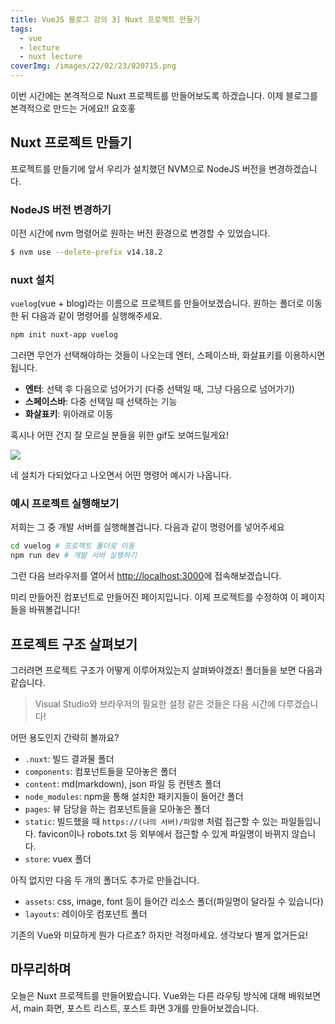 ```yaml
---
title: VueJS 블로그 강의 3] Nuxt 프로젝트 만들기
tags:
  - vue
  - lecture
  - nuxt lecture
coverImg: /images/22/02/23/020715.png
---
```


이번 시간에는 본격적으로 Nuxt 프로젝트를 만들어보도록 하겠습니다. 이제 블로그를 본격적으로 만드는 거에요!! 요호홓

## Nuxt 프로젝트 만들기

프로젝트를 만들기에 앞서 우리가 설치했던 NVM으로 NodeJS 버전을 변경하겠습니다.

### NodeJS 버전 변경하기

이전 시간에 nvm 명령어로 원하는 버전 환경으로 변경할 수 있었습니다.

```bash
$ nvm use --delete-prefix v14.18.2
```

<post-img src="/images/22/02/26/174428.png"></post-img>

### nuxt 설치

`vuelog`(vue + blog)라는 이름으로 프로젝트를 만들어보겠습니다. 원하는 폴더로 이동한 뒤 다음과 같이 명령어를 실행해주세요.

```bash
npm init nuxt-app vuelog
```

그러면 무언가 선택해야하는 것들이 나오는데 엔터, 스페이스바, 화살표키를 이용하시면 됩니다.

- **엔터**: 선택 후 다음으로 넘어가기 (다중 선택일 때, 그냥 다음으로 넘어가기)
- **스페이스바**: 다중 선택일 때 선택하는 기능
- **화살표키**: 위아래로 이동

<post-img src="/images/22/02/26/175341.png"></post-img>

혹시나 어떤 건지 잘 모르실 분들을 위한 gif도 보여드릴게요!

![](/images/22/02/26/nuxt-project.gif)

네 설치가 다되었다고 나오면서 어떤 명령어 예시가 나옵니다.

<post-img src="/images/22/02/26/180209.png"></post-img>

### 예시 프로젝트 실행해보기

저희는 그 중 개발 서버를 실행해볼겁니다. 다음과 같이 명령어를 넣어주세요

```bash
cd vuelog # 프로젝트 폴더로 이동
npm run dev # 개발 서버 실행하기
```

그런 다음 브라우저를 열어서 [http://localhost:3000](http://localhost:3000)에 접속해보겠습니다.

<post-img src="/images/22/02/26/180806.png"></post-img>

미리 만들어진 컴포넌트로 만들어진 페이지입니다. 이제 프로젝트를 수정하여 이 페이지들을 바꿔볼겁니다!

## 프로젝트 구조 살펴보기

그러려면 프로젝트 구조가 어떻게 이루어져있는지 살펴봐야겠죠! 폴더들을 보면 다음과 같습니다.

<post-img src="/images/22/02/26/192657.png"></post-img>

> Visual Studio와 브라우저의 필요한 설정 같은 것들은 다음 시간에 다루겠습니다!

어떤 용도인지 간략히 볼까요?

- `.nuxt`: 빌드 결과물 폴더
- `components`: 컴포넌트들을 모아놓은 폴더
- `content`: md(markdown), json 파일 등 컨텐츠 폴더
- `node_modules`: npm을 통해 설치한 패키지들이 들어간 폴더
- `pages`: 뷰 담당을 하는 컴포넌트들을 모아놓은 폴더
- `static`: 빌드했을 때 `https://(나의 서버)/파일명` 처럼 접근할 수 있는 파일들입니다. favicon이나 robots.txt 등 외부에서 접근할 수 있게 파일명이 바뀌지 않습니다.
- `store`: vuex 폴더

아직 없지만 다음 두 개의 폴더도 추가로 만들겁니다.

- `assets`: css, image, font 등이 들어간 리소스 폴더(파일명이 달라질 수 있습니다)
- `layouts`: 레이아웃 컴포넌트 폴더

기존의 Vue와 미묘하게 뭔가 다르죠? 하지만 걱정마세요. 생각보다 별게 없거든요!

## 마무리하며

오늘은 Nuxt 프로젝트를 만들어봤습니다. Vue와는 다른 라우팅 방식에 대해 배워보면서, main 화면, 포스트 리스트, 포스트 화면 3개를 만들어보겠습니다.
